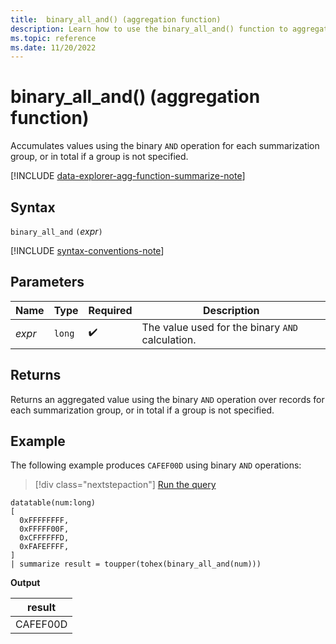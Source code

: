 ```yaml
---
title:  binary_all_and() (aggregation function)
description: Learn how to use the binary_all_and() function to aggregate values using the binary AND operation.
ms.topic: reference
ms.date: 11/20/2022
---
```

# binary_all_and() (aggregation function)

Accumulates values using the binary `AND` operation for each summarization group, or in total if a group is not specified.

[!INCLUDE [data-explorer-agg-function-summarize-note](../includes/agg-function-summarize-note.md)]

## Syntax

`binary_all_and` `(`*expr*`)`

[!INCLUDE [syntax-conventions-note](../includes/syntax-conventions-note.md)]

## Parameters

| Name | Type | Required | Description |
|--|--|--|--|
| *expr* | `long` |  :heavy_check_mark: | The value used for the binary `AND`  calculation. |

## Returns

Returns an aggregated value using the binary `AND` operation over records for each summarization group, or in total if a group is not specified.

## Example

The following example produces `CAFEF00D` using binary `AND` operations:

> [!div class="nextstepaction"]
> <a href="https://dataexplorer.azure.com/clusters/help/databases/Samples?query=H4sIAAAAAAAAA0tJLAHCpJxUjbzSXKuc/Lx0Ta5oLgUFgwo3KNBRQHANDNx0wDxniJwLhOfm6OYKVsoVy1WjUFyam5tYlFmVqlCUWlyaU6Jgq1CSX1pQkFqkUZKfkVqhkZSZl1hUGZ+YkxOfmJcCslhTUxMAwZHTS4kAAAA=" target="_blank">Run the query</a>

```kusto
datatable(num:long)
[
  0xFFFFFFFF, 
  0xFFFFF00F,
  0xCFFFFFFD,
  0xFAFEFFFF,
]
| summarize result = toupper(tohex(binary_all_and(num)))
```

**Output**

|result|
|---|
|CAFEF00D|
